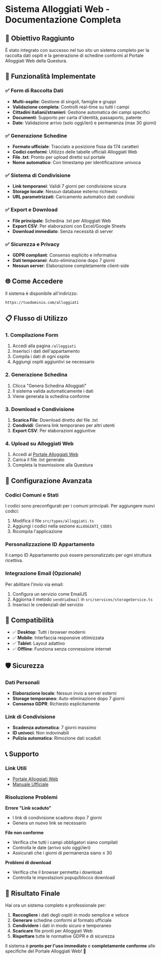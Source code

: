 # Sistema Alloggiati Web - Documentazione Completa

## 🎯 Obiettivo Raggiunto

È stato integrato con successo nel tuo sito un sistema completo per la raccolta dati ospiti e la generazione di schedine conformi al Portale Alloggiati Web della Questura.

## 🚀 Funzionalità Implementate

### ✅ Form di Raccolta Dati
- **Multi-ospite**: Gestione di singoli, famiglie e gruppi
- **Validazione completa**: Controlli real-time su tutti i campi
- **Cittadini italiani/stranieri**: Gestione automatica dei campi specifici
- **Documenti**: Supporto per carta d'identità, passaporto, patente
- **Date**: Validazione arrivo (solo oggi/ieri) e permanenza (max 30 giorni)

### ✅ Generazione Schedine
- **Formato ufficiale**: Tracciato a posizione fissa da 174 caratteri
- **Codici conformi**: Utilizzo delle tabelle ufficiali Alloggiati Web
- **File .txt**: Pronto per upload diretto sul portale
- **Nome automatico**: Con timestamp per identificazione univoca

### ✅ Sistema di Condivisione
- **Link temporanei**: Validi 7 giorni per condivisione sicura
- **Storage locale**: Nessun database esterno richiesto
- **URL parametrizzati**: Caricamento automatico dati condivisi

### ✅ Export e Download
- **File principale**: Schedina .txt per Alloggiati Web
- **Export CSV**: Per elaborazioni con Excel/Google Sheets
- **Download immediato**: Senza necessità di server

### ✅ Sicurezza e Privacy
- **GDPR compliant**: Consenso esplicito e informativa
- **Dati temporanei**: Auto-eliminazione dopo 7 giorni
- **Nessun server**: Elaborazione completamente client-side

## 🌐 Come Accedere

Il sistema è disponibile all'indirizzo:
```
https://tuodominio.com/alloggiati
```

## 📋 Flusso di Utilizzo

### 1. Compilazione Form
1. Accedi alla pagina `/alloggiati`
2. Inserisci i dati dell'appartamento
3. Compila i dati di ogni ospite
4. Aggiungi ospiti aggiuntivi se necessario

### 2. Generazione Schedina
1. Clicca "Genera Schedina Alloggiati"
2. Il sistema valida automaticamente i dati
3. Viene generata la schedina conforme

### 3. Download e Condivisione
1. **Scarica File**: Download diretto del file .txt
2. **Condividi**: Genera link temporaneo per altri utenti
3. **Export CSV**: Per elaborazioni aggiuntive

### 4. Upload su Alloggiati Web
1. Accedi al [Portale Alloggiati Web](https://alloggiatiweb.poliziadistato.it)
2. Carica il file .txt generato
3. Completa la trasmissione alla Questura

## 🔧 Configurazione Avanzata

### Codici Comuni e Stati
I codici sono preconfigurati per i comuni principali. Per aggiungere nuovi codici:

1. Modifica il file `src/types/alloggiati.ts`
2. Aggiungi i codici nella sezione `ALLOGGIATI_CODES`
3. Ricompila l'applicazione

### Personalizzazione ID Appartamento
Il campo ID Appartamento può essere personalizzato per ogni struttura ricettiva.

### Integrazione Email (Opzionale)
Per abilitare l'invio via email:

1. Configura un servizio come EmailJS
2. Aggiorna il metodo `sendViaEmail` in `src/services/storageService.ts`
3. Inserisci le credenziali del servizio

## 📱 Compatibilità

- ✅ **Desktop**: Tutti i browser moderni
- ✅ **Mobile**: Interfaccia responsive ottimizzata
- ✅ **Tablet**: Layout adattivo
- ✅ **Offline**: Funziona senza connessione internet

## 🛡️ Sicurezza

### Dati Personali
- **Elaborazione locale**: Nessun invio a server esterni
- **Storage temporaneo**: Auto-eliminazione dopo 7 giorni
- **Consenso GDPR**: Richiesto esplicitamente

### Link di Condivisione
- **Scadenza automatica**: 7 giorni massimo
- **ID univoci**: Non indovinabili
- **Pulizia automatica**: Rimozione dati scaduti

## 📞 Supporto

### Link Utili
- [Portale Alloggiati Web](https://alloggiatiweb.poliziadistato.it)
- [Manuale Ufficiale](https://alloggiatiweb.poliziadistato.it/portalealloggiati/Download/Manuali/MANUALEALBERGHI.pdf)

### Risoluzione Problemi

**Errore "Link scaduto"**
- I link di condivisione scadono dopo 7 giorni
- Genera un nuovo link se necessario

**File non conforme**
- Verifica che tutti i campi obbligatori siano compilati
- Controlla le date (arrivo solo oggi/ieri)
- Assicurati che i giorni di permanenza siano ≤ 30

**Problemi di download**
- Verifica che il browser permetta i download
- Controlla le impostazioni popup/blocco download

## 🎉 Risultato Finale

Hai ora un sistema completo e professionale per:

1. **Raccogliere** i dati degli ospiti in modo semplice e veloce
2. **Generare** schedine conformi al formato ufficiale
3. **Condividere** i dati in modo sicuro e temporaneo
4. **Scaricare** file pronti per Alloggiati Web
5. **Rispettare** tutte le normative GDPR e di sicurezza

Il sistema è **pronto per l'uso immediato** e **completamente conforme** alle specifiche del Portale Alloggiati Web! 🚀

